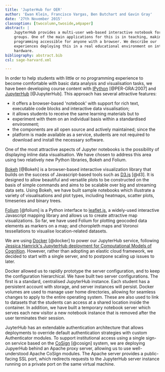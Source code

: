 ```yaml
---
title: 'JupterHub for OER'
author: 'Ewan Klein, Francisco Vargas, Ben Butchart and Gavin Gray'
date: '27th November 2015'
classoption: [twocolumn,twoside,a4paper]
abstract: |
    JupyterHub provides a multi-user web-based interactive notebook for
    groups. One of the main applications for this is in teaching, making
    programming accessible for anyone with a browser. We describe our
    experiences deploying this in a real educational environment on internal
    hardware.
bibliography: abstract.bib
csl: sage-harvard.xml

---
```


In order to help students with little or no programming experience to
become comfortable with basic data analysis and visualisation tasks, we
have been developing course content with
[IPython](http://ipython.org) [@PER-GRA:2007] and
[JupyterHub](https://github.com/jupyter/jupyterhub) [@JupyterHub]. This approach has
several attractive features:

* it offers a browser-based 'notebook' with support for rich text, 
executable code blocks and interactive data visualisation;
* it allows students to receive the same learning materials but to
* experiment 
with them on an individual basis within a standardised environment;
* the components are all open source and actively maintained; since the
* platform is made available as a service, students are not 
required to download and install the necessary software.


One of the most attractive aspects of Jupyter notebooks is the possibility
of displaying inline data visualisation. We have chosen to address this
area using two relatively new Python libraries, Bokeh and Folium.

[Bokeh](http://bokeh.pydata.org) [@Bokeh] is a browser-based interactive
visualization library that builds on the success of Javascript-based tools
such as [D3.js](http://d3js.org) [@d3]. It is designed to allow beautiful and
versatile plots to be constructed on the basis of simple commands and aims
to be scalable over big and streaming data sets. Using Bokeh, we have built
sample notebooks which illustrate a variety of visualisations and plot
types, including heatmaps, scatter plots, timeseries and binary trees. 

[Folium](http://folium.readthedocs.org/) [@folium] is a Python interface to
[leaflet.js](http://leafletjs.com), a widely-used interactive Javascript
mapping library and allows us to create attractive map visualizations.  So
far, we have used Folium for plotting geocoded data elements as markers on
a map; and choropleth maps and Voronoi tessellations to visualise
location-related datasets.

We are using [Docker](https://www.docker.com/) [@docker] to power our JupyterHub
service, following [Jessica Hamrick's JupyterHub deployment for
Computational Models of Cognition][hamrick]. However, rather than adopting
an elastic cloud framework, we decided to start with a single server, and
to postpone scaling up issues to later.

Docker allowed us to rapidly prototype the server configuration, and to
keep the configuration hierarchical. We have built two server
configurations. The first is a standard, centralised JupyterHub instance.
Each student has a persistent account with storage, and server instances
will persist. Docker volumes are used to manage user home directories,
allowing for seamless changes to apply to the entire operating system.
These are also used to link to datasets that the students can access at a
shared location inside the container. In addition, we have built a
temporary notebook server which  serves each new visitor a new notebook
instance that is removed after the user terminates their session. 

JuyterHub has an extendable authentication architecture that allows
deployments to override default authentication strategies with custom
Authenticator modules. To support institutional access using a single
sign-on service based on the [CoSign](http://weblogin.org/) [@cosign] system, we are
deploying JupyerHub behind an Apache proxy server, allowing us to use
well-understood Apache CoSign modules. The Apache server provides a
public-facing SSL port, which redirects requests to the JupyterHub server
instance running on a private port on the same virtual machine. 

[hamrick]: https://developer.rackspace.com/blog/deploying-jupyterhub-for-education/
[tmpnb]: tmphhhh://github.com/jupyter/tmpnb 
  
